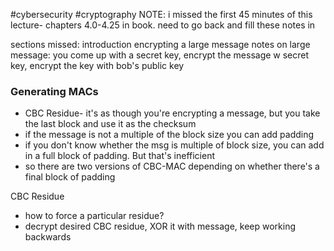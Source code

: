#cybersecurity 
#cryptography 
NOTE: i missed the first 45 minutes of this lecture- chapters 4.0-4.25 in book. need to go back and fill these notes in

sections missed: 
introduction
encrypting a large message
notes on large message: you come up with a secret key, encrypt the message w secret key, encrypt the key with bob's public key
### Generating MACs
- CBC Residue- it's as though you're encrypting a message, but you take the last block and use it as the checksum
- if the message is not a multiple of the block size you can add padding
- if you don't know whether the msg is multiple of block size, you can add in a full block of padding. But that's inefficient
- so there are two versions of CBC-MAC depending on whether there's a final block of padding

CBC Residue
- how to force a particular residue?
- decrypt desired CBC residue, XOR it with message, keep working backwards

